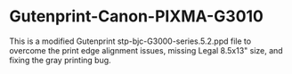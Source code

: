 # Gutenprint-Canon-PIXMA-G3010
This is a modified Gutenprint stp-bjc-G3000-series.5.2.ppd file to overcome the print edge alignment issues, missing Legal 8.5x13" size, and fixing the gray printing bug.
